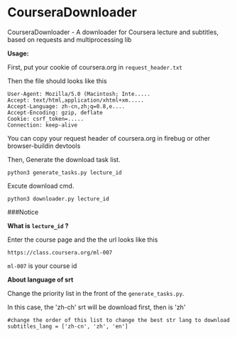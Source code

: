CourseraDownloader
==================

CourseraDownloader - A downloader for Coursera lecture and subtitles, based on requests and multiprocessing lib

**Usage:**

First, put your cookie of coursera.org in `request_header.txt`

Then the file should looks like this

	User-Agent: Mozilla/5.0 (Macintosh; Inte.....
	Accept: text/html,application/xhtml+xm.....
	Accept-Language: zh-cn,zh;q=0.8,e....
	Accept-Encoding: gzip, deflate
	Cookie: csrf_token=.....
	Connection: keep-alive

You can copy your request header of coursera.org in firebug or other browser-buildin devtools


Then, Generate the download task list.

	python3 generate_tasks.py lecture_id
	
Excute download cmd.
	
	python3 downloader.py lecture_id



###Notice

**What is `lecture_id` ?**

Enter the course page and the the url looks like this

	https://class.coursera.org/ml-007
	
`ml-007` is your course id

**About language of srt**

Change the priority list in the front of the `generate_tasks.py`.

In this case, the 'zh-ch' srt will be download first, then is 'zh'

	#change the order of this list to change the best str lang to download
	subtitles_lang = ['zh-cn', 'zh', 'en']
